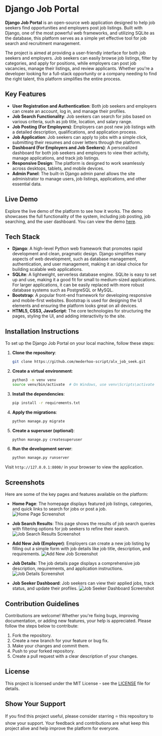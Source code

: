 # Django Job Portal

**Django Job Portal** is an open-source web application designed to help job seekers find opportunities and employers post job listings. Built with Django, one of the most powerful web frameworks, and utilizing SQLite as the database, this platform serves as a simple yet effective tool for job search and recruitment management.

The project is aimed at providing a user-friendly interface for both job seekers and employers. Job seekers can easily browse job listings, filter by categories, and apply for positions, while employers can post job vacancies, manage their listings, and review applicants. Whether you're a developer looking for a full-stack opportunity or a company needing to find the right talent, this platform simplifies the entire process.

## Key Features
- **User Registration and Authentication**: Both job seekers and employers can create an account, log in, and manage their profiles.
- **Job Search Functionality**: Job seekers can search for jobs based on various criteria, such as job title, location, and salary range.
- **Job Posting (For Employers)**: Employers can post new job listings with a detailed description, qualifications, and application process.
- **Job Application**: Job seekers can apply to jobs with a simple click, submitting their resumes and cover letters through the platform.
- **Dashboard (For Employers and Job Seekers)**: A personalized dashboard for both job seekers and employers to view their activity, manage applications, and track job listings.
- **Responsive Design**: The platform is designed to work seamlessly across desktops, tablets, and mobile devices.
- **Admin Panel**: The built-in Django admin panel allows the site administrator to manage users, job listings, applications, and other essential data.

## Live Demo
Explore the live demo of the platform to see how it works. The demo showcases the full functionality of the system, including job posting, job searching, and the user dashboard. You can view the demo [here](#).

## Tech Stack
- **Django**: A high-level Python web framework that promotes rapid development and clean, pragmatic design. Django simplifies many aspects of web development, such as database management, authentication, and user management, making it an ideal choice for building scalable web applications.
- **SQLite**: A lightweight, serverless database engine. SQLite is easy to set up and use, making it a good fit for small to medium-sized applications. For larger applications, it can be easily replaced with more robust database systems such as PostgreSQL or MySQL.
- **Bootstrap**: A popular front-end framework for developing responsive and mobile-first websites. Bootstrap is used for designing the UI elements and ensuring the platform looks great on all devices.
- **HTML5, CSS3, JavaScript**: The core technologies for structuring the pages, styling the UI, and adding interactivity to the site.

## Installation Instructions
To set up the Django Job Portal on your local machine, follow these steps:

1. **Clone the repository**:
    ```bash
    git clone https://github.com/mederhoo-script/alx_job_seek.git
    ```

2. **Create a virtual environment**:
    ```bash
    python3 -m venv venv
    source venv/bin/activate  # On Windows, use venv\Scripts\activate
    ```

3. **Install the dependencies**:
    ```bash
    pip install -r requirements.txt
    ```

4. **Apply the migrations**:
    ```bash
    python manage.py migrate
    ```

5. **Create a superuser (optional)**:
    ```bash
    python manage.py createsuperuser
    ```

6. **Run the development server**:
    ```bash
    python manage.py runserver
    ```

Visit `http://127.0.0.1:8000/` in your browser to view the application.

## Screenshots
Here are some of the key pages and features available on the platform:

- **Home Page**: The homepage displays featured job listings, categories, and quick links to search for jobs or post a job.
  ![Home Page Screenshot](images/homepage.png)

- **Job Search Results**: This page shows the results of job search queries with filtering options for job seekers to refine their search.
  ![Job Search Results Screenshot](/home/mederhoo/Desktop/alx/alx_mederhoo/Job_Seekers_project/alx_job_seek/screenshots/one.png)

- **Add New Job (Employer)**: Employers can create a new job listing by filling out a simple form with job details like job title, description, and requirements.
  ![Add New Job Screenshot](images/add-job.png)

- **Job Details**: The job details page displays a comprehensive job description, requirements, and application instructions.
  ![Job Details Screenshot](images/job-details.png)

- **Job Seeker Dashboard**: Job seekers can view their applied jobs, track status, and update their profiles.
  ![Job Seeker Dashboard Screenshot](images/seeker-dashboard.png)

## Contribution Guidelines
Contributions are welcome! Whether you're fixing bugs, improving documentation, or adding new features, your help is appreciated. Please follow the steps below to contribute:

1. Fork the repository.
2. Create a new branch for your feature or bug fix.
3. Make your changes and commit them.
4. Push to your forked repository.
5. Create a pull request with a clear description of your changes.

## License
This project is licensed under the MIT License - see the [LICENSE](LICENSE) file for details.

## Show Your Support
If you find this project useful, please consider starring ⭐ this repository to show your support. Your feedback and contributions are what keep this project alive and help improve the platform for everyone.
